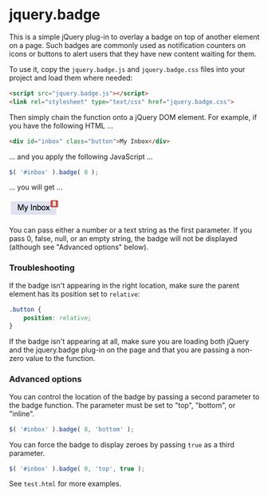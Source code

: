 # jquery.badge

This is a simple jQuery plug-in to overlay a badge on top of another element on a page. Such badges are commonly used as notification counters on icons or buttons to alert users that they have new content waiting for them.

To use it, copy the `jquery.badge.js` and `jquery.badge.css` files into your project and load them where needed:
```html
<script src="jquery.badge.js"></script>
<link rel="stylesheet" type="text/css" href="jquery.badge.css">
```

Then simply chain the function onto a jQuery DOM element. For example, if you have the following HTML ...
```html
<div id="inbox" class="button">My Inbox</div>
```

... and you apply the following JavaScript ...
```javascript
$( '#inbox' ).badge( 8 );
```

... you will get ...

![button with badge](example.png)

You can pass either a number or a text string as the first parameter. If you pass 0, false, null, or an empty string, the badge will not be displayed (although see "Advanced options" below).

### Troubleshooting
If the badge isn't appearing in the right location, make sure the parent element has its position set to `relative`:
```css
.button {
	position: relative;
}
```

If the badge isn't appearing at all, make sure you are loading both jQuery and the jquery.badge plug-in on the page and that you are passing a non-zero value to the function.

### Advanced options
You can control the location of the badge by passing a second parameter to the badge function. The parameter must be set to "top", "bottom", or "inline".
```javascript
$( '#inbox' ).badge( 8, 'bottom' );
```

You can force the badge to display zeroes by passing `true` as a third parameter.
```javascript
$( '#inbox' ).badge( 0, 'top', true );
```

See `test.html` for more examples.
